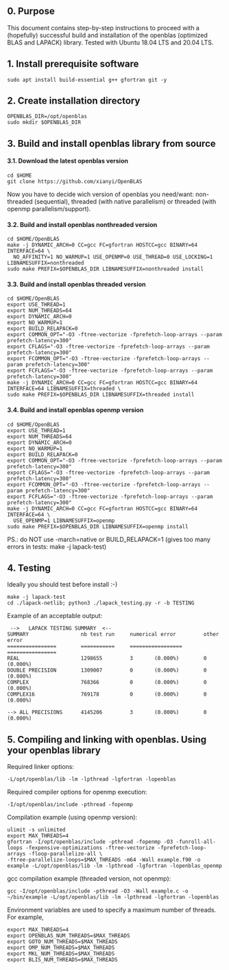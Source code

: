 ## 0. Purpose 

This document contains step-by-step instructions to proceed with a (hopefully) successful build and installation of the openblas (optimized BLAS and LAPACK) library. 
Tested with Ubuntu 18.04 LTS and 20.04 LTS.

## 1. Install prerequisite software

```
sudo apt install build-essential g++ gfortran git -y
```

## 2. Create installation directory

```
OPENBLAS_DIR=/opt/openblas
sudo mkdir $OPENBLAS_DIR
```

## 3. Build and install openblas library from source

#### 3.1. Download the latest openblas version 

```
cd $HOME
git clone https://github.com/xianyi/OpenBLAS
```

Now you have to decide wich version of openblas you need/want: non-threaded (sequential), threaded (with native parallelism) or threaded (with openmp parallelism/support). 

#### 3.2. Build and install openblas nonthreaded version

```
cd $HOME/OpenBLAS
make -j DYNAMIC_ARCH=0 CC=gcc FC=gfortran HOSTCC=gcc BINARY=64 INTERFACE=64 \
  NO_AFFINITY=1 NO_WARMUP=1 USE_OPENMP=0 USE_THREAD=0 USE_LOCKING=1 LIBNAMESUFFIX=nonthreaded
sudo make PREFIX=$OPENBLAS_DIR LIBNAMESUFFIX=nonthreaded install
```

#### 3.3. Build and install openblas threaded version

```
cd $HOME/OpenBLAS
export USE_THREAD=1
export NUM_THREADS=64
export DYNAMIC_ARCH=0
export NO_WARMUP=1
export BUILD_RELAPACK=0
export COMMON_OPT="-O3 -ftree-vectorize -fprefetch-loop-arrays --param prefetch-latency=300"
export CFLAGS="-O3 -ftree-vectorize -fprefetch-loop-arrays --param prefetch-latency=300"
export FCOMMON_OPT="-O3 -ftree-vectorize -fprefetch-loop-arrays --param prefetch-latency=300"
export FCFLAGS="-O3 -ftree-vectorize -fprefetch-loop-arrays --param prefetch-latency=300"
make -j DYNAMIC_ARCH=0 CC=gcc FC=gfortran HOSTCC=gcc BINARY=64 INTERFACE=64 LIBNAMESUFFIX=threaded \
sudo make PREFIX=$OPENBLAS_DIR LIBNAMESUFFIX=threaded install
```

#### 3.4. Build and install openblas openmp version

```
cd $HOME/OpenBLAS
export USE_THREAD=1
export NUM_THREADS=64
export DYNAMIC_ARCH=0
export NO_WARMUP=1
export BUILD_RELAPACK=0
export COMMON_OPT="-O3 -ftree-vectorize -fprefetch-loop-arrays --param prefetch-latency=300"
export CFLAGS="-O3 -ftree-vectorize -fprefetch-loop-arrays --param prefetch-latency=300"
export FCOMMON_OPT="-O3 -ftree-vectorize -fprefetch-loop-arrays --param prefetch-latency=300"
export FCFLAGS="-O3 -ftree-vectorize -fprefetch-loop-arrays --param prefetch-latency=300"
make -j DYNAMIC_ARCH=0 CC=gcc FC=gfortran HOSTCC=gcc BINARY=64 INTERFACE=64 \
  USE_OPENMP=1 LIBNAMESUFFIX=openmp
sudo make PREFIX=$OPENBLAS_DIR LIBNAMESUFFIX=openmp install
```

PS.: do NOT use -march=native or BUILD_RELAPACK=1 (gives too many errors in tests: make -j lapack-test)

## 4. Testing

Ideally you should test before install :-)

```
make -j lapack-test
cd ./lapack-netlib; python3 ./lapack_testing.py -r -b TESTING
```

Example of an acceptable output:

```
 -->   LAPACK TESTING SUMMARY  <--
SUMMARY                 nb test run     numerical error         other error
================        ===========     =================       ================
REAL                    1298655         3       (0.000%)        0       (0.000%)
DOUBLE PRECISION        1309007         0       (0.000%)        0       (0.000%)
COMPLEX                 768366          0       (0.000%)        0       (0.000%)
COMPLEX16               769178          0       (0.000%)        0       (0.000%)

--> ALL PRECISIONS      4145206         3       (0.000%)        0       (0.000%)
```

## 5. Compiling and linking with openblas. Using your openblas library

Required linker options: 
```
-L/opt/openblas/lib -lm -lpthread -lgfortran -lopenblas
```

Required compiler options for openmp execution: 

```
-I/opt/openblas/include -pthread -fopenmp
```

Compilation example (using openmp version): 

```
ulimit -s unlimited
export MAX_THREADS=4
gfortran -I/opt/openblas/include -pthread -fopenmp -O3 -funroll-all-loops -fexpensive-optimizations -ftree-vectorize -fprefetch-loop-arrays -floop-parallelize-all \
-ftree-parallelize-loops=$MAX_THREADS -m64 -Wall example.f90 -o example -L/opt/openblas/lib -lm -lpthread -lgfortran -lopenblas_openmp
```

gcc compilation example (threaded version, not openmp):

```
gcc -I/opt/openblas/include -pthread -O3 -Wall example.c -o ~/bin/example -L/opt/openblas/lib -lm -lpthread -lgfortran -lopenblas
```

Environment variables are used to specify a maximum number of threads. For example,

```
export MAX_THREADS=4
export OPENBLAS_NUM_THREADS=$MAX_THREADS
export GOTO_NUM_THREADS=$MAX_THREADS
export OMP_NUM_THREADS=$MAX_THREADS
export MKL_NUM_THREADS=$MAX_THREADS
export BLIS_NUM_THREADS=$MAX_THREADS

```

##
